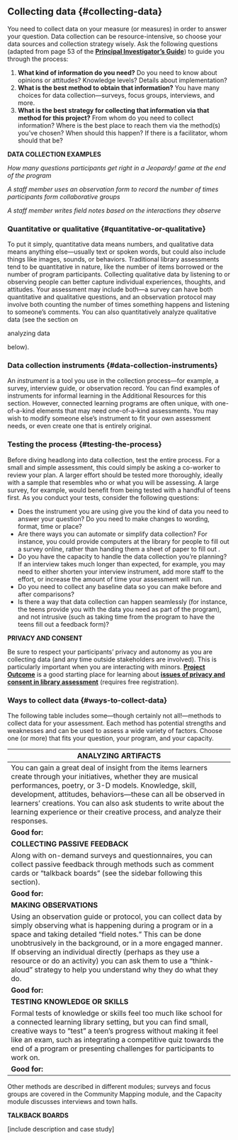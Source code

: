## Collecting data {#collecting-data}

You need to collect data on your measure (or measures) in order to answer your question. Data collection can be resource-intensive, so choose your data sources and collection strategy wisely. Ask the following questions (adapted from page 53 of the [**Principal Investigator’s Guide**](http://www.informalscience.org/evaluation/pi-guide)) to guide you through the process:

1.  **What kind of information do you need?** Do you need to know about opinions or attitudes? Knowledge levels? Details about implementation?
2.  **What is the best method to obtain that information?** You have many choices for data collection—surveys, focus groups, interviews, and more.
3.  **What is the best strategy for collecting that information via that method for this project?** From whom do you need to collect information? Where is the best place to reach them via the method(s) you’ve chosen? When should this happen? If there is a facilitator, whom should that be?

**DATA COLLECTION EXAMPLES**

_How many questions participants get right in a Jeopardy! game at the end of the program_

_A staff member uses an observation form to record the number of times participants form collaborative groups_

_A staff member writes field notes based on the interactions they observe_

### Quantitative or qualitative {#quantitative-or-qualitative}

To put it simply, quantitative data means numbers, and qualitative data means anything else—usually text or spoken words, but could also include things like images, sounds, or behaviors. Traditional library assessments tend to be quantitative in nature, like the number of items borrowed or the number of program participants. Collecting qualitative data by listening to or observing people can better capture individual experiences, thoughts, and attitudes. Your assessment may include both—a survey can have both quantitative and qualitative questions, and an observation protocol may involve both counting the number of times something happens and listening to someone’s comments. You can also quantitatively analyze qualitative data (see the section on

analyzing data

below).

### Data collection instruments {#data-collection-instruments}

An _instrument_ is a tool you use in the collection process—for example, a survey, interview guide, or observation record. You can find examples of instruments for informal learning in the Additional Resources for this section. However, connected learning programs are often unique, with one-of-a-kind elements that may need one-of-a-kind assessments. You may wish to modify someone else’s instrument to fit your own assessment needs, or even create one that is entirely original.

### Testing the process {#testing-the-process}

Before diving headlong into data collection, test the entire process. For a small and simple assessment, this could simply be asking a co-worker to review your plan. A larger effort should be tested more thoroughly, ideally with a sample that resembles who or what you will be assessing. A large survey, for example, would benefit from being tested with a handful of teens first. As you conduct your tests, consider the following questions:

*   Does the instrument you are using give you the kind of data you need to answer your question? Do you need to make changes to wording, format, time or place?
*   Are there ways you can automate or simplify data collection? For instance, you could provide computers at the library for people to fill out a survey online, rather than handing them a sheet of paper to fill out .
*   Do you have the capacity to handle the data collection you’re planning? If an interview takes much longer than expected, for example, you may need to either shorten your interview instrument, add more staff to the effort, or increase the amount of time your assessment will run.
*   Do you need to collect any baseline data so you can make before and after comparisons?
*   Is there a way that data collection can happen seamlessly (for instance, the teens provide you with the data you need as part of the program), and not intrusive (such as taking time from the program to have the teens fill out a feedback form)?

**PRIVACY AND CONSENT**

Be sure to respect your participants’ privacy and autonomy as you are collecting data (and any time outside stakeholders are involved). This is particularly important when you are interacting with minors. [**Project Outcome**](https://projectoutcome.org/) is a good starting place for learning about [**issues of privacy and consent in library assessment**](https://projectoutcome.org/surveys-resources/informed-consent-guidelines) (requires free registration).

### Ways to collect data {#ways-to-collect-data}

The following table includes some—though certainly not all!—methods to collect data for your assessment. Each method has potential strengths and weaknesses and can be used to assess a wide variety of factors. Choose one (or more) that fits your question, your program, and your capacity.

| **ANALYZING ARTIFACTS** |
| --- |
| You can gain a great deal of insight from the items learners create through your initiatives, whether they are musical performances, poetry, or 3-D models. Knowledge, skill, development, attitudes, behaviors—these can all be observed in learners’ creations. You can also ask students to write about the learning experience or their creative process, and analyze their responses. |
| **Good for:** | **Potential drawbacks:** |
| **COLLECTING PASSIVE FEEDBACK** |
| Along with on-demand surveys and questionnaires, you can collect passive feedback through methods such as comment cards or “talkback boards” (see the sidebar following this section). |
| **Good for:** | **Potential drawbacks:** |
| **MAKING OBSERVATIONS** |
| Using an observation guide or protocol, you can collect data by simply observing what is happening during a program or in a space and taking detailed “field notes.” This can be done unobtrusively in the background, or in a more engaged manner. If observing an individual directly (perhaps as they use a resource or do an activity) you can ask them to use a “think-aloud” strategy to help you understand why they do what they do. |
| **Good for:** | **Potential drawbacks:** |
| **TESTING KNOWLEDGE OR SKILLS** |
| Formal tests of knowledge or skills feel too much like school for a connected learning library setting, but you can find small, creative ways to “test” a teen’s progress without making it feel like an exam, such as integrating a competitive quiz towards the end of a program or presenting challenges for participants to work on. |
| **Good for:** | **Potential drawbacks:** |

Other methods are described in different modules; surveys and focus groups are covered in the Community Mapping module, and the Capacity module discusses interviews and town halls.

**TALKBACK BOARDS**

[include description and case study]